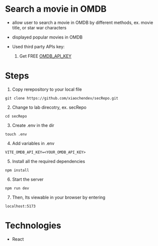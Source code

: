 # Search a movie in OMDB
- allow user to search a movie in OMDB by different methods, ex. movie title, or star war characters
- displayed popular movies in OMDB

- Used third party APIs key: 
    1. Get FREE [OMDB_API_KEY](https://www.omdbapi.com/apikey.aspx)


# Steps
1. Copy rerepository to your local file
```
git clone https://github.com/xiaochendev/secRepo.git
```

2. Change to lab direcotry, ex. secRepo
```
cd secRepo
```

3. Create .env in the dir 
```
touch .env
```

4. Add variables in .env
```
VITE_OMDB_API_KEY=<YOUR_OMDB_API_KEY>
```

5. Install all the required dependencies
```
npm install
```

6. Start the server
```
npm run dev
```

7. Then, Its viewable in your browser by entering
```
localhost:5173
```

# Technologies
- React

